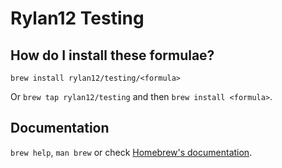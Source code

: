 # Rylan12 Testing

## How do I install these formulae?
`brew install rylan12/testing/<formula>`

Or `brew tap rylan12/testing` and then `brew install <formula>`.

## Documentation
`brew help`, `man brew` or check [Homebrew's documentation](https://docs.brew.sh).
